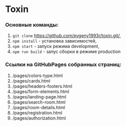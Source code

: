 # Toxin

### Основные команды:
1. `git clone` https://github.com/evgeny1993r/toxin.git/,
2. `npm install` - установка зависимостей,
3. `npm start` - запуск режима development,
4. `npm run build` - запус сборки в режиме production

### Ссылки на GitHubPages собранных страниц: 
1. /pages/colors-type.html
2. /pages/cards.html
3. /pages/headers-footers.html
4. /pages/form-elements.html
5. /pages/landing-page.html
6. /pages/search-room.html
7. /pages/room-details.html
8. /pages/registration.html
9. /pages/authorization.html